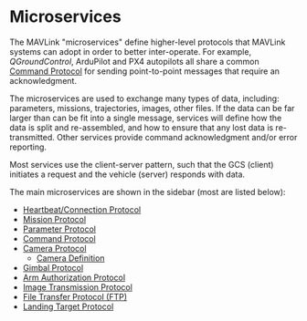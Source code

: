 # Microservices

The MAVLink "microservices" define higher-level protocols that MAVLink systems can adopt in order to better inter-operate. For example, *QGroundControl*, ArduPilot and PX4 autopilots all share a common [Command Protocol](../services/command.md) for sending point-to-point messages that require an acknowledgment.

The microservices are used to exchange many types of data, including: parameters, missions, trajectories, images, other files. If the data can be far larger than can be fit into a single message, services will define how the data is split and re-assembled, and how to ensure that any lost data is re-transmitted. Other services provide command acknowledgment and/or error reporting.

Most services use the client-server pattern, such that the GCS (client) initiates a request and the vehicle (server) responds with data.

The main microservices are shown in the sidebar (most are listed below):

* [Heartbeat/Connection Protocol](../services/heartbeat.md)
* [Mission Protocol](../services/mission.md)
* [Parameter Protocol](../services/parameter.md)
* [Command Protocol](../services/command.md)
* [Camera Protocol](../services/camera.md) 
  * [Camera Definition](../services/camera_def.md)
* [Gimbal Protocol](../services/gimbal.md)
* [Arm Authorization Protocol](../services/arm_authorization.md)
* [Image Transmission Protocol](../services/image_transmission.md)
* [File Transfer Protocol (FTP)](../services/ftp.md)
* [Landing Target Protocol](../services/landing_target.md)